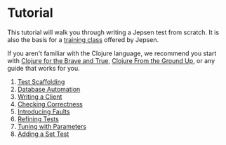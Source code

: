 # Tutorial

This tutorial will walk you through writing a Jepsen test from scratch. It is
also the basis for a [training class](https://jepsen.io/training) offered by
Jepsen.

If you aren't familiar with the Clojure language, we recommend you start with
[Clojure for the Brave and True](https://www.braveclojure.com/), [Clojure From
the Ground Up](https://aphyr.com/posts/301-clojure-from-the-ground-up-welcome),
or any guide that works for you.

1. [Test Scaffolding](01-scaffolding.md)
2. [Database Automation](02-db.md)
3. [Writing a Client](03-client.md)
4. [Checking Correctness](04-checker.md)
5. [Introducing Faults](05-nemesis.md)
6. [Refining Tests](06-refining.md)
7. [Tuning with Parameters](07-parameters.md)
8. [Adding a Set Test](08-set.md)
